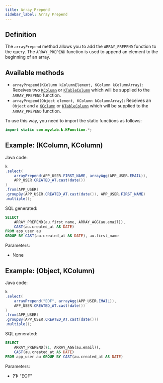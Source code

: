 ```yaml
---
title: Array Prepend
sidebar_label: Array Prepend
---
```


## Definition

The `arrayPrepend` method allows you to add the `ARRAY_PREPEND` function to the query. The `ARRAY_PREPEND` function is used to append an element to the beginning of an array.

## Available methods

- `arrayPrepend(KColumn kColumnElement, KColumn kColumnArray)`: Receives two [`KColumn`](/docs/misc/select-list-values#2-kcolumn) or [`KTableColumn`](/docs/misc/select-list-values#1-ktablecolumn) which will be supplied to the `ARRAY_PREPEND` function.
- `arrayPrepend(Object element, KColumn kColumnArray)`: Receives an `Object` and a [`KColumn`](/docs/misc/select-list-values#2-kcolumn) or [`KTableColumn`](/docs/misc/select-list-values#1-ktablecolumn) which will be supplied to the `ARRAY_PREPEND` function.

To use this way, you need to import the static functions as follows:

```java
import static com.myzlab.k.KFunction.*;
```

## Example: (KColumn, KColumn)

Java code:

```java
k
.select(
    arrayPrepend(APP_USER.FIRST_NAME, arrayAgg(APP_USER.EMAIL)),
    APP_USER.CREATED_AT.cast(date())
)
.from(APP_USER)
.groupBy(APP_USER.CREATED_AT.cast(date()), APP_USER.FIRST_NAME)
.multiple();
```

SQL generated:

```sql
SELECT
    ARRAY_PREPEND(au.first_name, ARRAY_AGG(au.email)),
    CAST(au.created_at AS DATE)
FROM app_user au
GROUP BY CAST(au.created_at AS DATE), au.first_name
```

Parameters:

- None

## Example: (Object, KColumn)

Java code:

```java
k
.select(
    arrayPrepend("EOF", arrayAgg(APP_USER.EMAIL)),
    APP_USER.CREATED_AT.cast(date())
)
.from(APP_USER)
.groupBy(APP_USER.CREATED_AT.cast(date()))
.multiple();
```

SQL generated:

```sql
SELECT
    ARRAY_PREPEND(?1, ARRAY_AGG(au.email)),
    CAST(au.created_at AS DATE)
FROM app_user au GROUP BY CAST(au.created_at AS DATE)
```

Parameters:

- **?1:** "EOF"